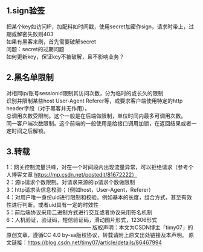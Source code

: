 ## 1.sign验签
把某个key如访问IP，加配料如时间戳，使用secret加密作sign，请求时带上，过期或解密失败则403  
如果有黑客来刷，首先需要破解secret  
问题：secret的过期问题  
如何更新key，保证key不被破解，且不影响业务？  


## 2.黑名单限制
对相同ip/账号sessionid限制其访问次数，分为临时的或长久的限制  
识别并限制某些host User-Agent Referer等，或要求客户端使用特定的http header字段（对于黑客并无作用）。  
总调用次数受限制。这个一般是在后端做限制，单位时间内最多可调用次数。  
同一客户端次数限制。这个前端的一般使用是给接口调用加锁，在返回结果或者一定时间之后解锁。  

## 3.转载
1：网关控制流量洪峰，对在一个时间段内出现流量异常，可以拒绝请求（参考个人博客文章 https://mp.csdn.net/postedit/81672222）  
2：源ip请求个数限制。对请求来源的ip请求个数做限制  
3：http请求头信息校验；（例如host，User-Agent，Referer）  
4：对用户唯一身份uid进行限制和校验。例如基本的长度，组合方式，甚至有效性进行判断。或者uid具有一定的时效性  
5：前后端协议采用二进制方式进行交互或者协议采用签名机制  
6：人机验证，验证码，短信验证码，滑动图片形式，12306形式  
————————————————
版权声明：本文为CSDN博主「timy07」的原创文章，遵循CC 4.0 by-sa版权协议，转载请附上原文出处链接及本声明。
原文链接：https://blog.csdn.net/timy07/article/details/86467994